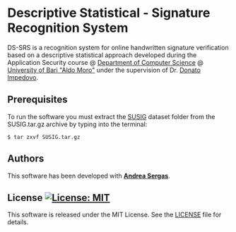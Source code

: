 # Descriptive Statistical - Signature Recognition System

DS-SRS is a recognition system for online handwritten signature verification based on a descriptive statistical approach developed during the Application Security course @ [Department of Computer Science](http://www.uniba.it/ricerca/dipartimenti/informatica) @ [University of Bari "Aldo Moro"](http://www.uniba.it/) under the supervision of Dr. [Donato Impedovo](https://www.linkedin.com/in/donato-impedovo-58655459/).

## Prerequisites

To run the software you must extract the [SUSIG](http://biometrics.sabanciuniv.edu/susig.html) dataset folder from the SUSIG.tar.gz archive by typing into the terminal:

```
$ tar zxvf SUSIG.tar.gz
```

## Authors

This software has been developed with [**Andrea Sergas**](https://github.com/MrNobody1992).

## License [![License: MIT](https://img.shields.io/badge/License-MIT-yellow.svg)](https://opensource.org/licenses/MIT)

This software is released under the MIT License. See the [LICENSE](LICENSE) file for details.
